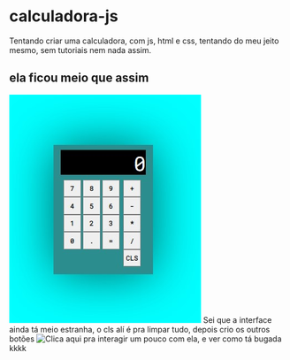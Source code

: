 # calculadora-js
Tentando criar uma calculadora, com js, html e css, tentando do meu jeito mesmo, sem tutoriais nem nada assim. 
## ela ficou meio que assim
![imagem-calculadora](calculadora.jpg)
Sei que a interface ainda tá meio estranha, o cls alí é pra limpar tudo, depois crio os outros botões 
![Clica aqui](https://artur906.github.io/calculadora-js/) pra interagir um pouco com ela, e ver como tá bugada kkkk
